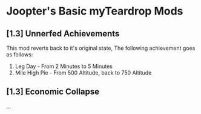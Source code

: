 # Joopter's Basic myTeardrop Mods
## [1.3] Unnerfed Achievements
This mod reverts back to it's original state, The following achievement goes as follows:
1. Leg Day - From 2 Minutes to 5 Minutes
2. Mile High Pie - From 500 Altitude, back to 750 Altitude
## [1.3] Economic Collapse
...
